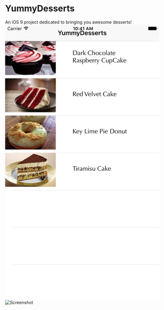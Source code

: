 # YummyDesserts
An iOS 9 project dedicated to bringing you awesome desserts!
![Screenshot](YummyDesserts/Images.xcassets/screenshot.imageset/screenshot.png
)
![Screenshot](YummyDesserts/Images.xcassets/screenshot.imageset/red_velvet_detail.png
)
